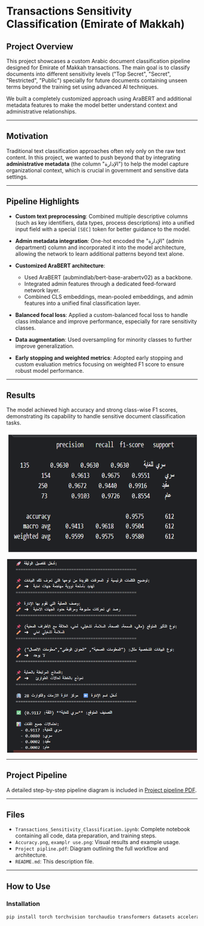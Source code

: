 # Transactions Sensitivity Classification (Emirate of Makkah)

## Project Overview

This project showcases a custom Arabic document classification pipeline designed for Emirate of Makkah transactions. The main goal is to classify documents into different sensitivity levels ("Top Secret", "Secret", "Restricted", "Public") specially for future documents containing unseen terms beyond the training set using advanced AI techniques.

We built a completely customized approach using AraBERT and additional metadata features to make the model better understand context and administrative relationships.

---

## Motivation

Traditional text classification approaches often rely only on the raw text content. In this project, we wanted to push beyond that by integrating **administrative metadata** (the column "الإدارة") to help the model capture organizational context, which is crucial in government and sensitive data settings.

---

## Pipeline Highlights

- **Custom text preprocessing**: Combined multiple descriptive columns (such as key identifiers, data types, process descriptions) into a unified input field with a special `[SEC]` token for better guidance to the model.

- **Admin metadata integration**: One-hot encoded the "الإدارة" (admin department) column and incorporated it into the model architecture, allowing the network to learn additional patterns beyond text alone.

- **Customized AraBERT architecture**: 
  - Used AraBERT (aubmindlab/bert-base-arabertv02) as a backbone.
  - Integrated admin features through a dedicated feed-forward network layer.
  - Combined CLS embeddings, mean-pooled embeddings, and admin features into a unified final classification layer.

- **Balanced focal loss**: Applied a custom-balanced focal loss to handle class imbalance and improve performance, especially for rare sensitivity classes.

- **Data augmentation**: Used oversampling for minority classes to further improve generalization.

- **Early stopping and weighted metrics**: Adopted early stopping and custom evaluation metrics focusing on weighted F1 score to ensure robust model performance.

---

## Results

The model achieved high accuracy and strong class-wise F1 scores, demonstrating its capability to handle sensitive document classification tasks.

<p align="center">
  <img src="Accuracy.png" alt="Accuracy Chart" width="500"/>
</p>

<p align="center">
  <img src="examplr use.png" alt="Example Usage" width="500"/>
</p>

---

## Project Pipeline

A detailed step-by-step pipeline diagram is included in [Project pipeline PDF](Project%20pipline.pdf).  

---

## Files

- `Transactions_Sensitivity_Classification.ipynb`: Complete notebook containing all code, data preparation, and training steps.
- `Accuracy.png`, `examplr use.png`: Visual results and example usage.
- `Project pipline.pdf`: Diagram outlining the full workflow and architecture.
- `README.md`: This description file.

---

## How to Use

### Installation

```bash
pip install torch torchvision torchaudio transformers datasets accelerate peft evaluate scikit-learn sentencepiece
